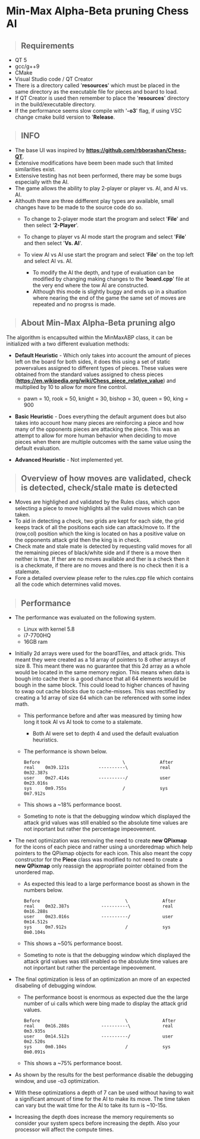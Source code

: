 # Min-Max Alpha-Beta pruning Chess AI

> ## Requirements
* QT 5
* gcc/g++9
* CMake
* Visual Studio code / QT Creator
* There is a directory called '**resources**' which must be placed in the same directory as the executable file for pieces and board to load.
* If QT Creator is used then remember to place the '**resources**' directory in the build/executable directory.
* If the performance seems slow compile with '**-o3**' flag, if using VSC change cmake build version to '**Release**.


> ## INFO
* The base UI was inspired by **https://github.com/rbborashan/Chess-QT**.
* Extensive modifications have beem been made such that limited similarities exist.
* Extensive testing has not been performed, there may be some bugs especially with the AI.
* The game allows the ability to play 2-player or player vs. AI, and AI vs. AI.
* Althouth there are three ddifferent play types are available, small changes have to be made to the source code do so.
  * To change to 2-player mode start the program and select '**File**' and then select '**2-Player**'.

  * To change to player vs AI mode start the program and select '**File**' and then select '**Vs. AI**'.

  * To view AI vs AI use start the program and select '**File**' on the top left and select AI vs. AI.
    * To modify the AI the depth, and type of evaluation can be modified by changing making changes to the '**board.cpp**' file at the very end where the tow AI are constructed.
    * Although this mode is slightly buggy and ends up in a situation where nearing the end of the game the same set of moves are repeated and no progrss is made.

> ## About Min-Max Alpha-Beta pruning algo
The algorithm is encapsulted within the MinMaxABP class, it can be initialized with a two different evaluation methods:
* **Default Heuristic** - Which only takes into account the amount of pieces left on the board for both sides, it does this using a set of static powervalues assigned to different types of pieces. These values were obtained from the standard values assigned to chess pieces (**https://en.wikipedia.org/wiki/Chess_piece_relative_value**) and multiplied by 10 to allow for more fine control.
  * pawn = 10, rook = 50, knight = 30, bishop = 30, queen = 90, king = 900

* **Basic Heuristic** - Does everything the default argument does but also takes into account how many pieces are reinforcing a piece and how many of the opponents pieces are attacking the piece. This was an attempt to allow for more human behavior when deciding to move pieces when there are multiple outcomes with the same value using the default evaluation.

* **Advanced Heuristic** - Not implemented yet.

> ## Overview of how moves are validated, check is detected, check/stale mate is detected
* Moves are highlighed and validated by the Rules class, which upon selecting a piece to move highlights all the valid moves which can be taken.
* To aid in detecting a check, two grids are kept for each side, the grid keeps track of all the positions each side can attack/move to. If the (row,col) position which the king is located on has a positive value on the opponents attack grid then the king is in check.
* Check mate and stale mate is detected by requesting valid moves for all the remaining pieces of black/white side and if there is a move then neither is true. If ther are no moves available and ther is a check then it is a checkmate, if there are no moves and there is no check then it is a stalemate.
* Fore a detailed overview please refer to the rules.cpp file which contains all the code which determines valid moves.

> ## Performance
* The performance was evaluated on the following system.
    * Linux with kernel 5.8
    * i7-7700HQ
    * 16GB ram
* Initially 2d arrays were used for the boardTiles, and attack grids. This meant they were created as a 1d array of pointers to 8 other arrays of size 8. This meant there was no guarantee that this 2d array as a whole would be located in the same memory region. This means when data is bough into cache ther is a good chance that all 64 elements would be bough in the same block. This could loead to higher chances of having to swap out cache blocks due to cache-misses. This was rectified by creating a 1d array of size 64 which can be referenced with some index math.
  * This performance before and after was measured by timing how long it took AI vs AI took to come to a stalemate.
    * Both AI were set to depth 4 and used the default evaluation heuristics.
  * The performance is shown below.
          
        Before                               \             After
        real    0m39.121s           ----------\            real    0m32.387s
        user    0m27.414s           ----------/            user    0m23.016s
        sys     0m9.755s                     /             sys     0m7.912s
  * This shows a ~18% performance boost.
  * Someting to note is that the debugging window which displayed the attack grid values was still enabled so the absolute time values are not inportant but rather the percentage impeovement.

* The next optimization was removing the need to create **new QPixmap** for the icons of each piece and rather using a unorderedmap which help pointers to the QPixmap objects for each icon. This also meant the copy constructor for the **Piece** class was modified to not need to create a **new QPixmap** only reassign the appropriate pointer obtained from the unordered map.
  * As expected this lead to a large performance boost as shown in the numbers below.

        Before                                \             After
        real    0m32.387s            ----------\            real    0m16.288s
        user    0m23.016s            ----------/            user    0m14.512s
        sys     0m7.912s                      /             sys     0m0.104s
  * This shows a ~50% performance boost.
  * Someting to note is that the debugging window which displayed the attack grid values was still enabled so the absolute time values are not inportant but rather the percentage impeovement.

* The final optimization is less of an optimization an more of an expected disabeling of debugging window.
  * The performance boost is enormous as expected due the the large number of ui calls which were bing made to display the attack grid values.
        
        Before                                \             After
        real    0m16.288s            ----------\            real    0m3.935s
        user    0m14.512s            ----------/            user    0m2.520s
        sys     0m0.104s                      /             sys     0m0.091s
  * This shows a ~75% performance boost.

* As shown by the results for the best performance disable the debugging window, and use -o3 optimization.
* With these optimizations a depth of 7 can be used without having to wait a significant amount of time for the AI to make its move. The time taken can vary but the wait time for the AI to take its turn is ~10-15s.
* Increasing the depth does increase the memory requirements so consider your system specs before increasing the depth. Also your processor will affect the compute times.
        
        
        
